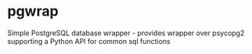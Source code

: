 pgwrap
======

Simple PostgreSQL database wrapper - provides wrapper over psycopg2 supporting a Python API for common sql functions